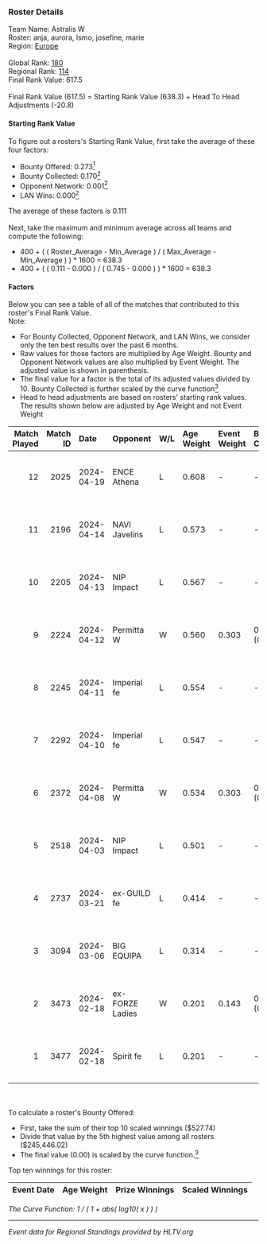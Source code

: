 ### Roster Details<br />
Team Name: Astralis W<br />
Roster: anja, aurora, Ismo, josefine, marie<br />
Region: [Europe]( ../standings_europe.md)<br />
<br />
Global Rank: [180](../standings_global.md)<br />
Regional Rank: [114]( ../standings_europe.md)<br />
Final Rank Value:  617.5<br />
<br />
Final Rank Value (617.5) = Starting Rank Value (638.3) + Head To Head Adjustments (-20.8)<br />

#### Starting Rank Value<br />
To figure out a rosters's Starting Rank Value, first take the average of these four factors:<br />
- Bounty Offered: 0.273[<sup>1</sup>](#table2)
- Bounty Collected: 0.170[<sup>2</sup>](#table1)
- Opponent Network: 0.001[<sup>2</sup>](#table1)
- LAN Wins: 0.000[<sup>2</sup>](#table1)

The average of these factors is 0.111<br />
<br />
Next, take the maximum and minimum average across all teams and compute the following:<br />
- 400 + ( ( Roster_Average - Min_Average ) / ( Max_Average - Min_Average ) ) * 1600 = 638.3
- 400 + ( ( 0.111 - 0.000 ) / ( 0.745 - 0.000 ) ) * 1600 = 638.3


#### Factors<br />
Below you can see a table of all of the matches that contributed to this roster's Final Rank Value.<br />
Note:<br />

- For Bounty Collected, Opponent Network, and LAN Wins, we consider only the ten best results over the past 6 months.
- Raw values for those factors are multiplied by Age Weight. Bounty and Opponent Network values are also multiplied by Event Weight. The adjusted value is shown in parenthesis.
- The final value for a factor is the total of its adjusted values divided by 10. Bounty Collected is further scaled by the curve function[<sup>3</sup>](#curveFunction)
- Head to head adjustments are based on rosters' starting rank values. The results shown below are adjusted by Age Weight and not Event Weight
<span id="table1"></span><br />


| Match Played | Match ID | Date       | Opponent        | W/L | Age Weight | Event Weight | Bounty Collected | Opponent Network | LAN Wins  | H2H Adj. | Roster                              |
| -: | -: | :- | :- | :- | :- | :- | :- | :- | :- | -: | :- |
|           12 |     2025 | 2024-04-19 | ENCE Athena     | L   | 0.608      | -            | -                | -                | -         |    -8.61 | anja, aurora, Ismo, josefine, marie |
|           11 |     2196 | 2024-04-14 | NAVI Javelins   | L   | 0.573      | -            | -                | -                | -         |    -3.50 | anja, aurora, Ismo, josefine, marie |
|           10 |     2205 | 2024-04-13 | NIP Impact      | L   | 0.567      | -            | -                | -                | -         |    -5.60 | anja, aurora, Ismo, josefine, marie |
|            9 |     2224 | 2024-04-12 | Permitta W      | W   | 0.560      | 0.303        | 0.000 (0.000)    | 0.023 (0.004)    | 0 (0.000) |     6.05 | anja, aurora, Ismo, josefine, marie |
|            8 |     2245 | 2024-04-11 | Imperial fe     | L   | 0.554      | -            | -                | -                | -         |    -0.90 | anja, aurora, Ismo, josefine, marie |
|            7 |     2292 | 2024-04-10 | Imperial fe     | L   | 0.547      | -            | -                | -                | -         |    -0.90 | anja, aurora, Ismo, josefine, marie |
|            6 |     2372 | 2024-04-08 | Permitta W      | W   | 0.534      | 0.303        | 0.000 (0.000)    | 0.023 (0.004)    | 0 (0.000) |     5.72 | anja, aurora, Ismo, josefine, marie |
|            5 |     2518 | 2024-04-03 | NIP Impact      | L   | 0.501      | -            | -                | -                | -         |    -5.52 | anja, aurora, Ismo, josefine, marie |
|            4 |     2737 | 2024-03-21 | ex-GUILD fe     | L   | 0.414      | -            | -                | -                | -         |    -5.58 | anja, aurora, Ismo, josefine, marie |
|            3 |     3094 | 2024-03-06 | BIG EQUIPA      | L   | 0.314      | -            | -                | -                | -         |    -2.53 | anja, aurora, Ismo, josefine, marie |
|            2 |     3473 | 2024-02-18 | ex-FORZE Ladies | W   | 0.201      | 0.143        | 0.005 (0.000)    | 0.045 (0.001)    | 0 (0.000) |     3.45 | anja, aurora, Ismo, josefine, marie |
|            1 |     3477 | 2024-02-18 | Spirit fe       | L   | 0.201      | -            | -                | -                | -         |    -2.89 | anja, aurora, Ismo, josefine, marie |

<br />
<span id="table2"></span><br />
To calculate a roster's Bounty Offered:<br />

- First, take the sum of their top 10 scaled winnings ($527.74)
- Divide that value by the 5th highest value among all rosters ($245,446.02)
- The final value (0.00) is scaled by the curve function.[<sup>3</sup>](#curveFunction)

Top ten winnings for this roster:<br />

| Event Date | Age Weight | Prize Winnings | Scaled Winnings |
| :- | -: | :- | :- |


<span id="curveFunction"></span>_The Curve Function: 1 / ( 1 + abs( log10( x ) ) )_<br />

---
_Event data for Regional Standings provided by HLTV.org_<br />
